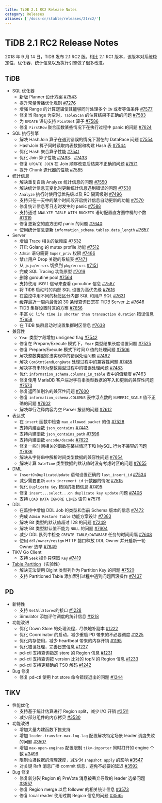 ```yaml
---
title: TiDB 2.1 RC2 Release Notes
category: Releases
aliases: ['/docs-cn/stable/releases/21rc2/']
---
```


# TiDB 2.1 RC2 Release Notes

2018 年 9 月 14 日，TiDB 发布 2.1 RC2 版。相比 2.1 RC1 版本，该版本对系统稳定性、优化器、统计信息以及执行引擎做了很多改进。

## TiDB

- SQL 优化器
    - 新版 Planner 设计方案 [#7543](https://github.com/pingcap/tidb/pull/7543)
    - 提升常量传播优化规则 [#7276](https://github.com/pingcap/tidb/pull/7276)
    - 增强 Range 的计算逻辑使其能够同时处理多个 `IN` 或者等值条件 [#7577](https://github.com/pingcap/tidb/pull/7577)
    - 修复当 Range 为空时，`TableScan` 的估算结果不正确的问题 [#7583](https://github.com/pingcap/tidb/pull/7583)
    - 为 `UPDATE` 语句支持 `PointGet` 算子 [#7586](https://github.com/pingcap/tidb/pull/7586)
    - 修复 `FirstRow` 聚合函数某些情况下在执行过程中 panic 的问题 [#7624](https://github.com/pingcap/tidb/pull/7624)
- SQL 执行引擎
    - 解决 HashJoin 算子在遇到错误的情况下潜在的 DataRace 问题 [#7554](https://github.com/pingcap/tidb/pull/7554)
    - HashJoin 算子同时读取内表数据和构建 Hash 表 [#7544](https://github.com/pingcap/tidb/pull/7544)
    - 优化 Hash 聚合算子性能 [#7541](https://github.com/pingcap/tidb/pull/7541)
    - 优化 Join 算子性能 [#7493](https://github.com/pingcap/tidb/pull/7493)、[#7433](https://github.com/pingcap/tidb/pull/7433)
    - 修复 `UPDATE JOIN` 在 Join 顺序改变后结果不正确的问题 [#7571](https://github.com/pingcap/tidb/pull/7571)
    - 提升 Chunk 迭代器的性能 [#7585](https://github.com/pingcap/tidb/pull/7585)
- 统计信息
    - 解决重复自动 Analyze 统计信息的问题 [#7550](https://github.com/pingcap/tidb/pull/7550)
    - 解决统计信息无变化时更新统计信息遇到错误的问题 [#7530](https://github.com/pingcap/tidb/pull/7530)
    - `Analyze` 执行时使用低优先级以及 RC 隔离级别 [#7496](https://github.com/pingcap/tidb/pull/7496)
    - 支持只在一天中的某个时间段开启统计信息自动更新的功能 [#7570](https://github.com/pingcap/tidb/pull/7570)
    - 修复统计信息写日志时发生的 panic [#7588](https://github.com/pingcap/tidb/pull/7588)
    - 支持通过 `ANALYZE TABLE WITH BUCKETS` 语句配置直方图中桶的个数 [#7619](https://github.com/pingcap/tidb/pull/7619)
    - 修复更新空的直方图时 panic 的问题 [#7640](https://github.com/pingcap/tidb/pull/7640)
    - 使用统计信息更新 `information_schema.tables.data_length` [#7657](https://github.com/pingcap/tidb/pull/7657)
- Server
    - 增加 Trace 相关的依赖库 [#7532](https://github.com/pingcap/tidb/pull/7532)
    - 开启 Golang 的 mutex profile 功能 [#7512](https://github.com/pingcap/tidb/pull/7512)
    - `Admin` 语句需要 `Super_priv` 权限 [#7486](https://github.com/pingcap/tidb/pull/7486)
    - 禁止用户 Drop 关键的系统表 [#7471](https://github.com/pingcap/tidb/pull/7471)
    - 从 `juju/errors` 切换到 `pkg/errors` [#7151](https://github.com/pingcap/tidb/pull/7151)
    - 完成 SQL Tracing 功能原型 [#7016](https://github.com/pingcap/tidb/pull/7016)
    - 删除 goroutine pool [#7564](https://github.com/pingcap/tidb/pull/7564)
    - 支持使用 `USER1` 信号来查看 goroutine 信息 [#7587](https://github.com/pingcap/tidb/pull/7587)
    - 将 TiDB 启动时的内部 SQL 设置为高优先级 [#7616](https://github.com/pingcap/tidb/pull/7616)
    - 在监控中用不同的标签区分内部 SQL 和用户 SQL [#7631](https://github.com/pingcap/tidb/pull/7631)
    - 缓存最近一周内最慢的 30 条慢查询日志在 TiDB Server 上 [#7646](https://github.com/pingcap/tidb/pull/7646)
    - TiDB 集群设置时区的方案 [#7656](https://github.com/pingcap/tidb/pull/7656)
    - 丰富 `GC life time is shorter than transaction duration` 错误信息 [#7658](https://github.com/pingcap/tidb/pull/7658)
    - 在 TiDB 集群启动时设置集群时区信息 [#7638](https://github.com/pingcap/tidb/pull/7638)
- 兼容性
    - `Year` 类型字段增加 unsigned flag [#7542](https://github.com/pingcap/tidb/pull/7542)
    - 修复在 Prepare/Execute 模式下，`Year` 类型结果长度设置问题 [#7525](https://github.com/pingcap/tidb/pull/7525)
    - 修复 Prepare/Execute 模式下时间 0 值的处理问题 [#7506](https://github.com/pingcap/tidb/pull/7506)
    - 解决整数类型除法实现中的错误处理问题 [#7492](https://github.com/pingcap/tidb/pull/7492)
    - 解决 `ComStmtSendLongData` 处理过程中的兼容性问题 [#7485](https://github.com/pingcap/tidb/pull/7485)
    - 解决字符串转为整数类型过程中的错误处理问题 [#7483](https://github.com/pingcap/tidb/pull/7483)
    - 优化 `information_schema.columns_in_table` 表中的值精度 [#7463](https://github.com/pingcap/tidb/pull/7463)
    - 修复使用 MariaDB 客户端对字符串类型数据的写入和更新的兼容性问题 [#7573](https://github.com/pingcap/tidb/pull/7573)
    - 修复返回值别名的兼容性问题 [#7600](https://github.com/pingcap/tidb/pull/7600)
    - 修复 `information_schema.COLUMNS` 表中浮点数的 `NUMERIC_SCALE` 值不正确的问题 [#7602](https://github.com/pingcap/tidb/pull/7602)
    - 解决单行注释内容为空 Parser 报错的问题 [#7612](https://github.com/pingcap/tidb/pull/7612)
- 表达式
    - 在 `insert` 函数中检查 `max_allowed_packet` 的值 [#7528](https://github.com/pingcap/tidb/pull/7528)
    - 支持内建函数 `json_contains` [#7443](https://github.com/pingcap/tidb/pull/7443)
    - 支持内建函数 `json_contains_path` [#7596](https://github.com/pingcap/tidb/pull/7596)
    - 支持内建函数 `encode/decode` [#7622](https://github.com/pingcap/tidb/pull/7622)
    - 修复一些时间相关的函数在某些情况下和 MySQL 行为不兼容的问题 [#7636](https://github.com/pingcap/tidb/pull/7636)
    - 解决从字符串中解析时间类型数据的兼容性问题 [#7654](https://github.com/pingcap/tidb/pull/7654)
    - 解决计算 `DateTime` 类型数据的默认值时没有考虑时区的问题 [#7655](https://github.com/pingcap/tidb/pull/7655)
- DML
    - `InsertOnDuplicateUpdate` 语句设置正确的 `last_insert_id` [#7534](https://github.com/pingcap/tidb/pull/7534)
    - 减少需要更新 `auto_increment_id` 计数器的情况 [#7515](https://github.com/pingcap/tidb/pull/7515)
    - 优化 `Duplicate Key` 错误的报错信息 [#7495](https://github.com/pingcap/tidb/pull/7495)
    - 修复 `insert...select...on duplicate key update` 问题 [#7406](https://github.com/pingcap/tidb/pull/7406)
    - 支持 `LOAD DATA IGNORE LINES` 语句 [#7576](https://github.com/pingcap/tidb/pull/7576)
- DDL
    - 在监控中增加 DDL Job 的类型和当前 Schema 版本的信息 [#7472](https://github.com/pingcap/tidb/pull/7472)
    - 完成 `Admin Restore Table` 功能方案设计 [#7383](https://github.com/pingcap/tidb/pull/7383)
    - 解决 Bit 类型的默认值超过 128 的问题 [#7249](https://github.com/pingcap/tidb/pull/7249)
    - 解决 Bit 类型默认值不能为 `NULL` 的问题 [#7604](https://github.com/pingcap/tidb/pull/7604)
    - 减少 DDL 队列中检查 `CREATE TABLE/DATABASE` 任务的时间间隔 [#7608](https://github.com/pingcap/tidb/pull/7608)
    - 使用 `ddl/owner/resign` HTTP 接口释放 DDL Owner 并开启新一轮 Owner 选举 [#7649](https://github.com/pingcap/tidb/pull/7649)
- TiKV Go Client
    - 支持 `Seek` 操作只获取 `Key` [#7419](https://github.com/pingcap/tidb/pull/7419)
- [Table Partition](https://github.com/pingcap/tidb/projects/6)（实验性）
    - 解决无法使用 Bigint 类型列作为 Partition Key 的问题 [#7520](https://github.com/pingcap/tidb/pull/7520)
    - 支持 Partitioned Table 添加索引过程中遇到问题回滚操作 [#7437](https://github.com/pingcap/tidb/pull/7437)

## PD

- 新特性
    - 支持 `GetAllStores`的接口 [#1228](https://github.com/pingcap/pd/pull/1228)
    - Simulator 添加评估调度的统计信息 [#1218](https://github.com/pingcap/pd/pull/1218)
- 功能改进
    - 优化 Down Store 的处理流程，尽快地补副本 [#1222](https://github.com/pingcap/pd/pull/1222)
    - 优化 Coordinator 的启动，减少重启 PD 带来的不必要调度 [#1225](https://github.com/pingcap/pd/pull/1225)
    - 优化内存使用，减少 heartbeat 带来的内存开销 [#1195](https://github.com/pingcap/pd/pull/1195)
    - 优化错误处理，完善日志信息 [#1227](https://github.com/pingcap/pd/pull/1227)
    - pd-ctl 支持查询指定 store 的 Region 信息 [#1231](https://github.com/pingcap/pd/pull/1231)
    - pd-ctl 支持查询按 version 比对的 topN 的 Region 信息 [#1233](https://github.com/pingcap/pd/pull/1233)
    - pd-ctl 支持更精确的 TSO 解码 [#1242](https://github.com/pingcap/pd/pull/1242)
- Bug 修复
    - 修复 pd-ctl 使用 hot store 命令错误退出的问题 [#1244](https://github.com/pingcap/pd/pull/1244)

## TiKV

- 性能优化
    - 支持基于统计估算进行 Region split，减少 I/O 开销 [#3511](https://github.com/tikv/tikv/pull/3511)
    - 减少部分组件的内存拷贝 [#3530](https://github.com/tikv/tikv/pull/3530)
- 功能改进
    - 增加大量内建函数下推支持
    - 增加 `leader-transfer-max-log-lag` 配置解决特定场景 leader 调度失败的问题 [#3507](https://github.com/tikv/tikv/pull/3507)
    - 增加 `max-open-engines` 配置限制 `tikv-importer` 同时打开的 engine 个数 [#3496](https://github.com/tikv/tikv/pull/3496)
    - 限制垃圾数据的清理速度，减少对 `snapshot apply` 的影响 [#3547](https://github.com/tikv/tikv/pull/3547)
    - 对关键 Raft 消息广播 commit 信息，避免不必要的延迟 [#3592](https://github.com/tikv/tikv/pull/3592)
- Bug 修复
    - 修复新分裂 Region 的 PreVote 消息被丢弃导致的 leader 选举问题 [#3557](https://github.com/tikv/tikv/pull/3557)
    - 修复 Region merge 以后 follower 的相关统计信息 [#3573](https://github.com/tikv/tikv/pull/3573)
    - 修复 local reader 使用过期 Region 信息的问题 [#3565](https://github.com/tikv/tikv/pull/3565)
